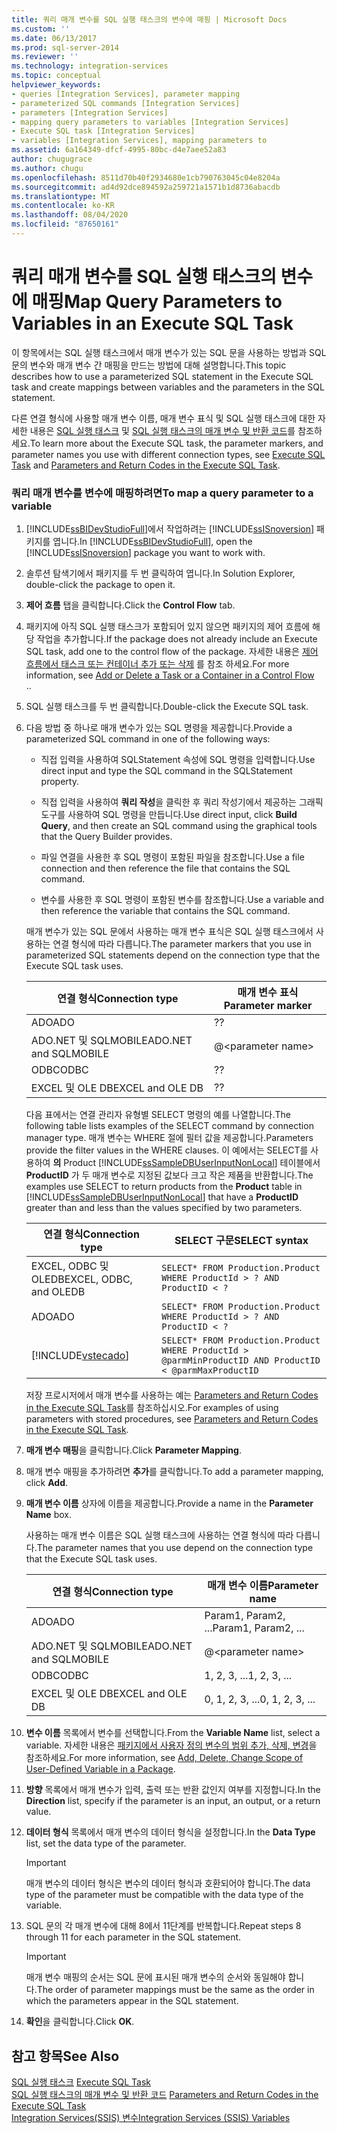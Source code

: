 ```yaml
---
title: 쿼리 매개 변수를 SQL 실행 태스크의 변수에 매핑 | Microsoft Docs
ms.custom: ''
ms.date: 06/13/2017
ms.prod: sql-server-2014
ms.reviewer: ''
ms.technology: integration-services
ms.topic: conceptual
helpviewer_keywords:
- queries [Integration Services], parameter mapping
- parameterized SQL commands [Integration Services]
- parameters [Integration Services]
- mapping query parameters to variables [Integration Services]
- Execute SQL task [Integration Services]
- variables [Integration Services], mapping parameters to
ms.assetid: 6a164349-dfcf-4995-80bc-d4e7aee52a83
author: chugugrace
ms.author: chugu
ms.openlocfilehash: 8511d70b40f2934680e1cb790763045c04e8204a
ms.sourcegitcommit: ad4d92dce894592a259721a1571b1d8736abacdb
ms.translationtype: MT
ms.contentlocale: ko-KR
ms.lasthandoff: 08/04/2020
ms.locfileid: "87650161"
---
```

# <a name="map-query-parameters-to-variables-in-an-execute-sql-task"></a><span data-ttu-id="3e2c4-102">쿼리 매개 변수를 SQL 실행 태스크의 변수에 매핑</span><span class="sxs-lookup"><span data-stu-id="3e2c4-102">Map Query Parameters to Variables in an Execute SQL Task</span></span>

  <span data-ttu-id="3e2c4-103">이 항목에서는 SQL 실행 태스크에서 매개 변수가 있는 SQL 문을 사용하는 방법과 SQL 문의 변수와 매개 변수 간 매핑을 만드는 방법에 대해 설명합니다.</span><span class="sxs-lookup"><span data-stu-id="3e2c4-103">This topic describes how to use a parameterized SQL statement in the Execute SQL task and create mappings between variables and the parameters in the SQL statement.</span></span>  
  
 <span data-ttu-id="3e2c4-104">다른 연결 형식에 사용할 매개 변수 이름, 매개 변수 표식 및 SQL 실행 태스크에 대한 자세한 내용은 [SQL 실행 태스크](control-flow/execute-sql-task.md) 및 [SQL 실행 태스크의 매개 변수 및 반환 코드](../../2014/integration-services/parameters-and-return-codes-in-the-execute-sql-task.md)를 참조하세요.</span><span class="sxs-lookup"><span data-stu-id="3e2c4-104">To learn more about the Execute SQL task, the parameter markers, and parameter names you use with different connection types, see [Execute SQL Task](control-flow/execute-sql-task.md) and [Parameters and Return Codes in the Execute SQL Task](../../2014/integration-services/parameters-and-return-codes-in-the-execute-sql-task.md).</span></span>  
  
### <a name="to-map-a-query-parameter-to-a-variable"></a><span data-ttu-id="3e2c4-105">쿼리 매개 변수를 변수에 매핑하려면</span><span class="sxs-lookup"><span data-stu-id="3e2c4-105">To map a query parameter to a variable</span></span>  
  
1.  <span data-ttu-id="3e2c4-106">[!INCLUDE[ssBIDevStudioFull](../includes/ssbidevstudiofull-md.md)]에서 작업하려는 [!INCLUDE[ssISnoversion](../includes/ssisnoversion-md.md)] 패키지를 엽니다.</span><span class="sxs-lookup"><span data-stu-id="3e2c4-106">In [!INCLUDE[ssBIDevStudioFull](../includes/ssbidevstudiofull-md.md)], open the [!INCLUDE[ssISnoversion](../includes/ssisnoversion-md.md)] package you want to work with.</span></span>  
  
2.  <span data-ttu-id="3e2c4-107">솔루션 탐색기에서 패키지를 두 번 클릭하여 엽니다.</span><span class="sxs-lookup"><span data-stu-id="3e2c4-107">In Solution Explorer, double-click the package to open it.</span></span>  
  
3.  <span data-ttu-id="3e2c4-108">**제어 흐름** 탭을 클릭합니다.</span><span class="sxs-lookup"><span data-stu-id="3e2c4-108">Click the **Control Flow** tab.</span></span>  
  
4.  <span data-ttu-id="3e2c4-109">패키지에 아직 SQL 실행 태스크가 포함되어 있지 않으면 패키지의 제어 흐름에 해당 작업을 추가합니다.</span><span class="sxs-lookup"><span data-stu-id="3e2c4-109">If the package does not already include an Execute SQL task, add one to the control flow of the package.</span></span> <span data-ttu-id="3e2c4-110">자세한 내용은 [제어 흐름에서 태스크 또는 컨테이너 추가 또는 삭제](control-flow/add-or-delete-a-task-or-a-container-in-a-control-flow.md) 를 참조 하세요.</span><span class="sxs-lookup"><span data-stu-id="3e2c4-110">For more information, see [Add or Delete a Task or a Container in a Control Flow](control-flow/add-or-delete-a-task-or-a-container-in-a-control-flow.md)</span></span>  
  <span data-ttu-id="3e2c4-111">.</span><span class="sxs-lookup"><span data-stu-id="3e2c4-111">.</span></span>  
  
5.  <span data-ttu-id="3e2c4-112">SQL 실행 태스크를 두 번 클릭합니다.</span><span class="sxs-lookup"><span data-stu-id="3e2c4-112">Double-click the Execute SQL task.</span></span>  
  
6.  <span data-ttu-id="3e2c4-113">다음 방법 중 하나로 매개 변수가 있는 SQL 명령을 제공합니다.</span><span class="sxs-lookup"><span data-stu-id="3e2c4-113">Provide a parameterized SQL command in one of the following ways:</span></span>  
  
    -   <span data-ttu-id="3e2c4-114">직접 입력을 사용하여 SQLStatement 속성에 SQL 명령을 입력합니다.</span><span class="sxs-lookup"><span data-stu-id="3e2c4-114">Use direct input and type the SQL command in the SQLStatement property.</span></span>  
  
    -   <span data-ttu-id="3e2c4-115">직접 입력을 사용하여 **쿼리 작성**을 클릭한 후 쿼리 작성기에서 제공하는 그래픽 도구를 사용하여 SQL 명령을 만듭니다.</span><span class="sxs-lookup"><span data-stu-id="3e2c4-115">Use direct input, click **Build Query**, and then create an SQL command using the graphical tools that the Query Builder provides.</span></span>  
  
    -   <span data-ttu-id="3e2c4-116">파일 연결을 사용한 후 SQL 명령이 포함된 파일을 참조합니다.</span><span class="sxs-lookup"><span data-stu-id="3e2c4-116">Use a file connection and then reference the file that contains the SQL command.</span></span>  
  
    -   <span data-ttu-id="3e2c4-117">변수를 사용한 후 SQL 명령이 포함된 변수를 참조합니다.</span><span class="sxs-lookup"><span data-stu-id="3e2c4-117">Use a variable and then reference the variable that contains the SQL command.</span></span>  
  
     <span data-ttu-id="3e2c4-118">매개 변수가 있는 SQL 문에서 사용하는 매개 변수 표식은 SQL 실행 태스크에서 사용하는 연결 형식에 따라 다릅니다.</span><span class="sxs-lookup"><span data-stu-id="3e2c4-118">The parameter markers that you use in parameterized SQL statements depend on the connection type that the Execute SQL task uses.</span></span>  
  
    |<span data-ttu-id="3e2c4-119">연결 형식</span><span class="sxs-lookup"><span data-stu-id="3e2c4-119">Connection type</span></span>|<span data-ttu-id="3e2c4-120">매개 변수 표식</span><span class="sxs-lookup"><span data-stu-id="3e2c4-120">Parameter marker</span></span>|  
    |---------------------|----------------------|  
    |<span data-ttu-id="3e2c4-121">ADO</span><span class="sxs-lookup"><span data-stu-id="3e2c4-121">ADO</span></span>|<span data-ttu-id="3e2c4-122">?</span><span class="sxs-lookup"><span data-stu-id="3e2c4-122">?</span></span>|  
    |<span data-ttu-id="3e2c4-123">ADO.NET 및 SQLMOBILE</span><span class="sxs-lookup"><span data-stu-id="3e2c4-123">ADO.NET and SQLMOBILE</span></span>|@\<parameter name>|  
    |<span data-ttu-id="3e2c4-124">ODBC</span><span class="sxs-lookup"><span data-stu-id="3e2c4-124">ODBC</span></span>|<span data-ttu-id="3e2c4-125">?</span><span class="sxs-lookup"><span data-stu-id="3e2c4-125">?</span></span>|  
    |<span data-ttu-id="3e2c4-126">EXCEL 및 OLE DB</span><span class="sxs-lookup"><span data-stu-id="3e2c4-126">EXCEL and OLE DB</span></span>|<span data-ttu-id="3e2c4-127">?</span><span class="sxs-lookup"><span data-stu-id="3e2c4-127">?</span></span>|  
  
     <span data-ttu-id="3e2c4-128">다음 표에서는 연결 관리자 유형별 SELECT 명령의 예를 나열합니다.</span><span class="sxs-lookup"><span data-stu-id="3e2c4-128">The following table lists examples of the SELECT command by connection manager type.</span></span> <span data-ttu-id="3e2c4-129">매개 변수는 WHERE 절에 필터 값을 제공합니다.</span><span class="sxs-lookup"><span data-stu-id="3e2c4-129">Parameters provide the filter values in the WHERE clauses.</span></span> <span data-ttu-id="3e2c4-130">이 예에서는 SELECT를 사용하여 **의** Product [!INCLUDE[ssSampleDBUserInputNonLocal](../includes/sssampledbuserinputnonlocal-md.md)] 테이블에서 **ProductID** 가 두 매개 변수로 지정된 값보다 크고 작은 제품을 반환합니다.</span><span class="sxs-lookup"><span data-stu-id="3e2c4-130">The examples use SELECT to return products from the **Product** table in [!INCLUDE[ssSampleDBUserInputNonLocal](../includes/sssampledbuserinputnonlocal-md.md)] that have a **ProductID** greater than and less than the values specified by two parameters.</span></span>  
  
    |<span data-ttu-id="3e2c4-131">연결 형식</span><span class="sxs-lookup"><span data-stu-id="3e2c4-131">Connection type</span></span>|<span data-ttu-id="3e2c4-132">SELECT 구문</span><span class="sxs-lookup"><span data-stu-id="3e2c4-132">SELECT syntax</span></span>|  
    |---------------------|-------------------|  
    |<span data-ttu-id="3e2c4-133">EXCEL, ODBC 및 OLEDB</span><span class="sxs-lookup"><span data-stu-id="3e2c4-133">EXCEL, ODBC, and OLEDB</span></span>|`SELECT* FROM Production.Product WHERE ProductId > ? AND ProductID < ?`|  
    |<span data-ttu-id="3e2c4-134">ADO</span><span class="sxs-lookup"><span data-stu-id="3e2c4-134">ADO</span></span>|`SELECT* FROM Production.Product WHERE ProductId > ? AND ProductID < ?`|  
    |[!INCLUDE[vstecado](../includes/vstecado-md.md)]|`SELECT* FROM Production.Product WHERE ProductId > @parmMinProductID AND ProductID < @parmMaxProductID`|  
  
     <span data-ttu-id="3e2c4-135">저장 프로시저에서 매개 변수를 사용하는 예는 [Parameters and Return Codes in the Execute SQL Task](../../2014/integration-services/parameters-and-return-codes-in-the-execute-sql-task.md)를 참조하십시오.</span><span class="sxs-lookup"><span data-stu-id="3e2c4-135">For examples of using parameters with stored procedures, see [Parameters and Return Codes in the Execute SQL Task](../../2014/integration-services/parameters-and-return-codes-in-the-execute-sql-task.md).</span></span>  
  
7.  <span data-ttu-id="3e2c4-136">**매개 변수 매핑**을 클릭합니다.</span><span class="sxs-lookup"><span data-stu-id="3e2c4-136">Click **Parameter Mapping**.</span></span>  
  
8.  <span data-ttu-id="3e2c4-137">매개 변수 매핑을 추가하려면 **추가**를 클릭합니다.</span><span class="sxs-lookup"><span data-stu-id="3e2c4-137">To add a parameter mapping, click **Add**.</span></span>  
  
9. <span data-ttu-id="3e2c4-138">**매개 변수 이름** 상자에 이름을 제공합니다.</span><span class="sxs-lookup"><span data-stu-id="3e2c4-138">Provide a name in the **Parameter Name** box.</span></span>  
  
     <span data-ttu-id="3e2c4-139">사용하는 매개 변수 이름은 SQL 실행 태스크에 사용하는 연결 형식에 따라 다릅니다.</span><span class="sxs-lookup"><span data-stu-id="3e2c4-139">The parameter names that you use depend on the connection type that the Execute SQL task uses.</span></span>  
  
    |<span data-ttu-id="3e2c4-140">연결 형식</span><span class="sxs-lookup"><span data-stu-id="3e2c4-140">Connection type</span></span>|<span data-ttu-id="3e2c4-141">매개 변수 이름</span><span class="sxs-lookup"><span data-stu-id="3e2c4-141">Parameter name</span></span>|  
    |---------------------|--------------------|  
    |<span data-ttu-id="3e2c4-142">ADO</span><span class="sxs-lookup"><span data-stu-id="3e2c4-142">ADO</span></span>|<span data-ttu-id="3e2c4-143">Param1, Param2, ...</span><span class="sxs-lookup"><span data-stu-id="3e2c4-143">Param1, Param2, ...</span></span>|  
    |<span data-ttu-id="3e2c4-144">ADO.NET 및 SQLMOBILE</span><span class="sxs-lookup"><span data-stu-id="3e2c4-144">ADO.NET and SQLMOBILE</span></span>|@\<parameter name>|  
    |<span data-ttu-id="3e2c4-145">ODBC</span><span class="sxs-lookup"><span data-stu-id="3e2c4-145">ODBC</span></span>|<span data-ttu-id="3e2c4-146">1, 2, 3, ...</span><span class="sxs-lookup"><span data-stu-id="3e2c4-146">1, 2, 3, ...</span></span>|  
    |<span data-ttu-id="3e2c4-147">EXCEL 및 OLE DB</span><span class="sxs-lookup"><span data-stu-id="3e2c4-147">EXCEL and OLE DB</span></span>|<span data-ttu-id="3e2c4-148">0, 1, 2, 3, ...</span><span class="sxs-lookup"><span data-stu-id="3e2c4-148">0, 1, 2, 3, ...</span></span>|  
  
10. <span data-ttu-id="3e2c4-149">**변수 이름** 목록에서 변수를 선택합니다.</span><span class="sxs-lookup"><span data-stu-id="3e2c4-149">From the **Variable Name** list, select a variable.</span></span> <span data-ttu-id="3e2c4-150">자세한 내용은 [패키지에서 사용자 정의 변수의 범위 추가, 삭제, 변경](../../2014/integration-services/add-delete-change-scope-of-user-defined-variable-in-a-package.md)을 참조하세요.</span><span class="sxs-lookup"><span data-stu-id="3e2c4-150">For more information, see [Add, Delete, Change Scope of User-Defined Variable in a Package](../../2014/integration-services/add-delete-change-scope-of-user-defined-variable-in-a-package.md).</span></span>  
  
11. <span data-ttu-id="3e2c4-151">**방향** 목록에서 매개 변수가 입력, 출력 또는 반환 값인지 여부를 지정합니다.</span><span class="sxs-lookup"><span data-stu-id="3e2c4-151">In the **Direction** list, specify if the parameter is an input, an output, or a return value.</span></span>  
  
12. <span data-ttu-id="3e2c4-152">**데이터 형식** 목록에서 매개 변수의 데이터 형식을 설정합니다.</span><span class="sxs-lookup"><span data-stu-id="3e2c4-152">In the **Data Type** list, set the data type of the parameter.</span></span>  
  
    > [!IMPORTANT]  
    >  <span data-ttu-id="3e2c4-153">매개 변수의 데이터 형식은 변수의 데이터 형식과 호환되어야 합니다.</span><span class="sxs-lookup"><span data-stu-id="3e2c4-153">The data type of the parameter must be compatible with the data type of the variable.</span></span>  
  
13. <span data-ttu-id="3e2c4-154">SQL 문의 각 매개 변수에 대해 8에서 11단계를 반복합니다.</span><span class="sxs-lookup"><span data-stu-id="3e2c4-154">Repeat steps 8 through 11 for each parameter in the SQL statement.</span></span>  
  
    > [!IMPORTANT]  
    >  <span data-ttu-id="3e2c4-155">매개 변수 매핑의 순서는 SQL 문에 표시된 매개 변수의 순서와 동일해야 합니다.</span><span class="sxs-lookup"><span data-stu-id="3e2c4-155">The order of parameter mappings must be the same as the order in which the parameters appear in the SQL statement.</span></span>  
  
14. <span data-ttu-id="3e2c4-156">**확인**을 클릭합니다.</span><span class="sxs-lookup"><span data-stu-id="3e2c4-156">Click **OK**.</span></span>  
  
## <a name="see-also"></a><span data-ttu-id="3e2c4-157">참고 항목</span><span class="sxs-lookup"><span data-stu-id="3e2c4-157">See Also</span></span>  
 <span data-ttu-id="3e2c4-158">[SQL 실행 태스크](control-flow/execute-sql-task.md) </span><span class="sxs-lookup"><span data-stu-id="3e2c4-158">[Execute SQL Task](control-flow/execute-sql-task.md) </span></span>  
 <span data-ttu-id="3e2c4-159">[SQL 실행 태스크의 매개 변수 및 반환 코드](../../2014/integration-services/parameters-and-return-codes-in-the-execute-sql-task.md) </span><span class="sxs-lookup"><span data-stu-id="3e2c4-159">[Parameters and Return Codes in the Execute SQL Task](../../2014/integration-services/parameters-and-return-codes-in-the-execute-sql-task.md) </span></span>  
 [<span data-ttu-id="3e2c4-160">Integration Services&#40;SSIS&#41; 변수</span><span class="sxs-lookup"><span data-stu-id="3e2c4-160">Integration Services &#40;SSIS&#41; Variables</span></span>](integration-services-ssis-variables.md)  
  
  
